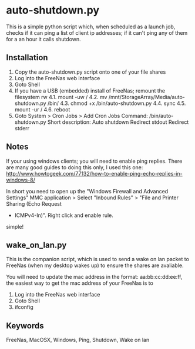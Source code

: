 auto-shutdown.py
================

This is a simple python script which, when scheduled as a launch job, checks 
if it can ping a list of client ip addresses; if it can't ping any of them for
a an hour it calls shutdown.


Installation
------------

1. Copy the auto-shutdown.py script onto one of your file shares
2. Log into the FreeNas web interface
3. Goto Shell
4. If you have a USB (embedded) install of FreeNas; remount the filesystem rw
4.1. mount -uw /
4.2. mv /mnt/StorageArray/Media/auto-shutdown.py /bin/
4.3. chmod +x /bin/auto-shutdown.py
4.4. sync
4.5. mount -ur /
4.6. reboot
5. Goto System > Cron Jobs > Add Cron Jobs
      Command: /bin/auto-shutdown.py
      Short description: Auto shutdown
      Redirect stdout
      Redirect stderr


Notes
-----

If your using windows clients; you will need to enable ping replies.  There are
many good guides to doing this only, I used this one: 
http://www.howtogeek.com/77132/how-to-enable-ping-echo-replies-in-windows-8/

In short you need to open up the "Windows Firewall and Advanced Settings" MMC
application > Select "Inbound Rules" > "File and Printer Sharing (Echo Request 
- ICMPv4-In)".  Right click and enable rule.

simple!


wake_on_lan.py
--------------

This is the companion script, which is used to send a wake on lan packet to 
FreeNas (when my desktop wakes up) to ensure the shares are avaliable.

You will need to update the mac address in the format: aa:bb:cc:dd:ee:ff, the
easiest way to get the mac address of your FreeNas is to  

1. Log into the FreeNas web interface
2. Goto Shell
3. ifconfig


Keywords
--------
FreeNas, MacOSX, Windows, Ping, Shutdown, Wake on lan
